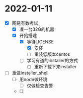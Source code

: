 # 2022-01-11
 - [x] 网易有数考试
   - [x] 凑一台32G的机器
   - [x] 开始搭建
     - [x] 等待LICENSE
       - [x] 安装
       - [ ] 重装低版本centos
     - [ ] 学习有道的installer的方式
       - [ ] 重新下载下来installer
 - [ ] 重做installer_shell
   - [ ] 用node做环境
     - [ ] 仅做检查告警
   - [ ] 